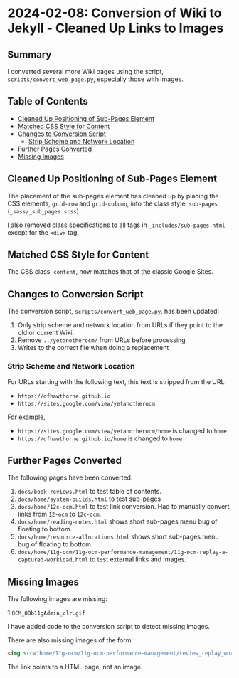 # 2024-02-08: Conversion of Wiki to Jekyll - Cleaned Up Links to Images

## Summary

I converted several more Wiki pages using the script, `scripts/convert_web_page.py`, especially those with images.

## Table of Contents

* [Cleaned Up Positioning of Sub-Pages Element](#cleaned-up-positioning-of-sub-pages-element)
* [Matched CSS Style for Content](#matched-css-style-for-content)
* [Changes to Conversion Script](#changes-to-conversion-script)
  * [Strip Scheme and Network Location](#strip-scheme-and-network-location)
* [Further Pages Converted](#further-pages-converted)
* [Missing Images](#missing-images)

## Cleaned Up Positioning of Sub-Pages Element

The placement of the sub-pages element has cleaned up by placing the CSS elements, `grid-row` and `grid-column`, into the class style, `sub-pages` (`_sass/_sub_pages.scss`).

I also removed class specifications to all tags in `_includes/sub-pages.html` except for the `<div>` tag.

## Matched CSS Style for Content

The CSS class, `content`, now matches that of the classic Google Sites.

## Changes to Conversion Script

The conversion script, `scripts/convert_web_page.py`, has been updated:

1. Only strip scheme and network location from URLs if they point to the old or current Wiki.
2. Remove `../yetanotherocm/` from URLs before processing
3. Writes to the correct file when doing a replacement

### Strip Scheme and Network Location

For URLs starting with the following text, this text is stripped from the URL:

* `https://dfhawthorne.github.io`
* `https://sites.google.com/view/yetanotherocm`

For example,

* `https://sites.google.com/view/yetanotherocm/home` is changed to `home`
* `https://dfhawthorne.github.io/home` is changed to `home`

## Further Pages Converted

The following pages have been converted:

1. `docs/book-reviews.html` to test table of contents.
1. `docs/home/system-builds.html` to test sub-pages
1. `docs/home/12c-ocm.html` to test link conversion. Had to manually convert links from `12-ocm` to `12c-ocm`.
1. `docs/home/reading-notes.html` shows short sub-pages menu bug of floating to bottom.
1. `docs/home/resource-allocations.html` shows short sub-pages menu bug of floating to bottom.
1. `docs/home/11g-ocm/11g-ocm-performance-management/11g-ocm-replay-a-captured-workload.html` to test external links and images.

## Missing Images

The following images are missing:

1.`OCM_ODb11gAdmin_clr.gif`

I have added code to the conversion script to detect missing images.

There are also missing images of the form:

```html
<img src="home/11g-ocm/11g-ocm-performance-management/review_replay_workload.png.html">
```

The link points to a HTML page, not an image.
